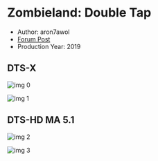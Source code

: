 # Zombieland: Double Tap

* Author: aron7awol
* [Forum Post](https://www.avsforum.com/threads/bass-eq-for-filtered-movies.2995212/post-59010104)
* Production Year: 2019

## DTS-X

![img 0](https://i.imgur.com/8xtERxo.jpg)

![img 1](https://i.imgur.com/vqJTeSy.png)

## DTS-HD MA 5.1

![img 2](https://i.imgur.com/bvPTvDM.jpg)

![img 3](https://i.imgur.com/POAXuys.png)

